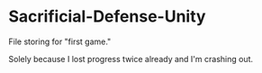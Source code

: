 # Sacrificial-Defense-Unity
File storing for "first game."

Solely because I lost progress twice already and I'm crashing out.
